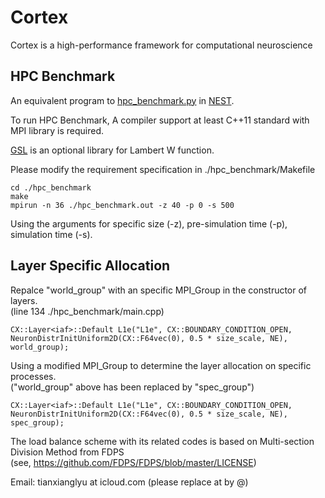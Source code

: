 # Cortex

Cortex is a high-performance framework for computational neuroscience

## HPC Benchmark

An equivalent program to [hpc_benchmark.py](https://github.com/nest/nest-simulator/blob/master/pynest/examples/hpc_benchmark.py) in [NEST](https://github.com/nest/nest-simulator). 

To run HPC Benchmark, A compiler support at least C++11 standard with MPI library is required. 

[GSL](https://www.gnu.org/software/gsl/) is an optional library for Lambert W function. 

Please modify the requirement specification in ./hpc_benchmark/Makefile 

```
cd ./hpc_benchmark
make
mpirun -n 36 ./hpc_benchmark.out -z 40 -p 0 -s 500
```
Using the arguments for specific size (-z), pre-simulation time (-p), simulation time (-s). 

## Layer Specific Allocation

Repalce "world_group" with an specific MPI_Group in the constructor of layers.  
(line 134 ./hpc_benchmark/main.cpp) 

```
CX::Layer<iaf>::Default L1e("L1e", CX::BOUNDARY_CONDITION_OPEN, NeuronDistrInitUniform2D(CX::F64vec(0), 0.5 * size_scale, NE), world_group);
```
Using a modified MPI_Group to determine the layer allocation on specific processes.  
("world_group" above has been replaced by "spec_group") 
```
CX::Layer<iaf>::Default L1e("L1e", CX::BOUNDARY_CONDITION_OPEN, NeuronDistrInitUniform2D(CX::F64vec(0), 0.5 * size_scale, NE), spec_group);
```

The load balance scheme with its related codes is based on Multi-section Division Method from FDPS  
(see, https://github.com/FDPS/FDPS/blob/master/LICENSE)

Email:  tianxianglyu at icloud.com  (please replace at by @)
